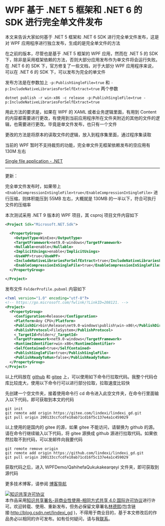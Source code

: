 
# WPF 基于 .NET 5 框架和 .NET 6 的 SDK 进行完全单文件发布

本文来告诉大家如何基于 .NET 5 框架和 .NET 6 SDK 进行完全单文件发布，这是对 WPF 应用程序进行独立发布，生成的是完全单文件的方法

<!--more-->


<!-- CreateTime:2021/8/5 8:57:00 -->


<!-- 发布 -->

在之前的版本，尽管也是基于 .NET 5 框架的 WPF 应用，然而在 .NET 5 的 SDK 下，除非是采用框架依赖的方法，否则大部分应用发布作为单文件将会运行失败。在 .NET 6 的 SDK 下，官方修复了一些文档，对于大部分 WPF 应用程序来说，可以在 .NET 6 的 SDK 下，可以发布为完全的单文件

发布方法是在参数加上 `-p:PublishSingleFile=true` 和 `-p:IncludeNativeLibrariesForSelfExtract=true` 两个参数

```
dotnet publish -r win-x86 -c release -p:PublishSingleFile=true -p:IncludeNativeLibrariesForSelfExtract=true
```

用此方法的要求是，如果在 WPF 的 XAML 或者业务逻辑里面，有用到 Content 的内容都需要进行更改，有使用到当前应用程序所在文件夹附近的其他的文件的逻辑，也需要进行更改。毕竟是单文件发布，也只有一个文件

更改的方法是将原本的读取文件的逻辑，放入到程序集里面，通过程序集读取

当前的 WPF 暂时不支持裁剪的功能，完全单文件无框架依赖发布的空应用有 130M 左右

[Single file application - .NET](https://docs.microsoft.com/en-us/dotnet/core/deploying/single-file?WT.mc_id=WD-MVP-5003260 )

---

更新：

完全单文件发布时，如果带上 `<EnableCompressionInSingleFile>true</EnableCompressionInSingleFile>` 进行压缩，则体积能压到 55MB 左右，大概就是 130MB 的一半以下，符合可执行文件的压缩率

本次测试采用 .NET 9 版本的 WPF 项目，其 csproj 项目文件内容如下

```xml
<Project Sdk="Microsoft.NET.Sdk">

  <PropertyGroup>
    <OutputType>WinExe</OutputType>
    <TargetFramework>net9.0-windows</TargetFramework>
    <Nullable>enable</Nullable>
    <ImplicitUsings>enable</ImplicitUsings>
    <UseWPF>true</UseWPF>
    <IncludeNativeLibrariesForSelfExtract>true</IncludeNativeLibrariesForSelfExtract>
    <EnableCompressionInSingleFile>true</EnableCompressionInSingleFile>
  </PropertyGroup>

</Project>
```

发布文件 `FolderProfile.pubxml` 内容如下

```xml
<?xml version="1.0" encoding="utf-8"?>
<!-- https://go.microsoft.com/fwlink/?LinkID=208121. -->
<Project>
  <PropertyGroup>
    <Configuration>Release</Configuration>
    <Platform>Any CPU</Platform>
    <PublishDir>bin\Release\net9.0-windows\publish\win-x86\</PublishDir>
    <PublishProtocol>FileSystem</PublishProtocol>
    <_TargetId>Folder</_TargetId>
    <TargetFramework>net9.0-windows</TargetFramework>
    <RuntimeIdentifier>win-x86</RuntimeIdentifier>
    <SelfContained>true</SelfContained>
    <PublishSingleFile>true</PublishSingleFile>
    <PublishReadyToRun>false</PublishReadyToRun>
  </PropertyGroup>
</Project>
```

以上代码放在 [github](https://github.com/lindexi/lindexi_gd/tree/200133ccfcdfe10ab71cd16f5c137e4a1c459029/WPFDemo/QahihefaQukukakearqeyi) 和 [gitee](https://gitee.com/lindexi/lindexi_gd/blob/200133ccfcdfe10ab71cd16f5c137e4a1c459029/WPFDemo/QahihefaQukukakearqeyi) 上，可以使用如下命令行拉取代码。我整个代码仓库比较庞大，使用以下命令行可以进行部分拉取，拉取速度比较快

先创建一个空文件夹，接着使用命令行 cd 命令进入此空文件夹，在命令行里面输入以下代码，即可获取到本文的代码

```
git init
git remote add origin https://gitee.com/lindexi/lindexi_gd.git
git pull origin 200133ccfcdfe10ab71cd16f5c137e4a1c459029
```

以上使用的是国内的 gitee 的源，如果 gitee 不能访问，请替换为 github 的源。请在命令行继续输入以下代码，将 gitee 源换成 github 源进行拉取代码。如果依然拉取不到代码，可以发邮件向我要代码

```
git remote remove origin
git remote add origin https://github.com/lindexi/lindexi_gd.git
git pull origin 200133ccfcdfe10ab71cd16f5c137e4a1c459029
```

获取代码之后，进入 WPFDemo/QahihefaQukukakearqeyi 文件夹，即可获取到源代码

更多技术博客，请参阅 [博客导航](https://blog.lindexi.com/post/%E5%8D%9A%E5%AE%A2%E5%AF%BC%E8%88%AA.html )




<a rel="license" href="http://creativecommons.org/licenses/by-nc-sa/4.0/"><img alt="知识共享许可协议" style="border-width:0" src="https://licensebuttons.net/l/by-nc-sa/4.0/88x31.png" /></a><br />本作品采用<a rel="license" href="http://creativecommons.org/licenses/by-nc-sa/4.0/">知识共享署名-非商业性使用-相同方式共享 4.0 国际许可协议</a>进行许可。欢迎转载、使用、重新发布，但务必保留文章署名[林德熙](http://blog.csdn.net/lindexi_gd)(包含链接:http://blog.csdn.net/lindexi_gd )，不得用于商业目的，基于本文修改后的作品务必以相同的许可发布。如有任何疑问，请与我[联系](mailto:lindexi_gd@163.com)。